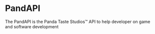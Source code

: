 <html>
  <head>
    <title>idk</title>
  </head>
</html>

<h1>PandAPI</h1>
The PandAPI is the Panda Taste Studios™ API to help developer on game and software development
